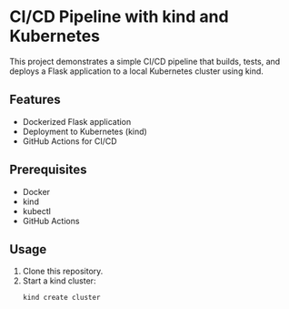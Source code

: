 # CI/CD Pipeline with kind and Kubernetes

This project demonstrates a simple CI/CD pipeline that builds, tests, and deploys a Flask application to a local Kubernetes cluster using kind.

## Features
- Dockerized Flask application
- Deployment to Kubernetes (kind)
- GitHub Actions for CI/CD

## Prerequisites
- Docker
- kind
- kubectl
- GitHub Actions

## Usage
1. Clone this repository.
2. Start a kind cluster:
   ```bash
   kind create cluster
